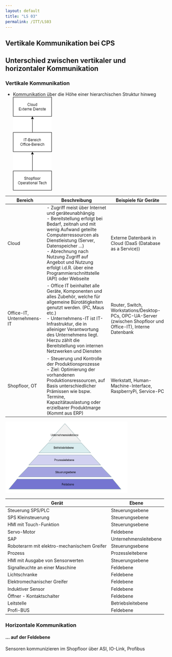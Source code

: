 ```yaml
---
layout: default
title: "LS 03"
permalink: /ITT/LS03
---
```


## Vertikale Kommunikation bei CPS

## Unterschied zwischen vertikaler und horizontaler Kommunikation

### Vertikale Kommunikation

- Kommunikation über die Höhe einer hierarchischen Struktur hinweg
![Hierachiestruktur](images/Hierarchie.png)

|Bereich|Beschreibung|Beispiele für Geräte|
|--|--|--|
|Cloud|- Zugriff meist über Internet und geräteunabhängig<br>- Bereitstellung erfolgt bei Bedarf, zeitnah und mit wenig Aufwand geteilte Computerressourcen als Dienstleistung (Server, Datenspeicher ...)<br>- Abrechnung nach Nutzung Zugriff auf Angebot und Nutzung erfolgt i.d.R. über eine Programmierschnittstelle (API) oder Webseite|Externe Datenbank in Cloud (DaaS (Database as a Service))|
|Office-IT, Unternehmens-IT|- Office IT beinhaltet alle Geräte, Komponenten und alles Zubehör, welche für allgemeine Bürotätigkeiten genutzt werden. (PC, Maus etc.)<br>- Unternehmens-IT ist IT-Infrastruktur, die in alleiniger Verantwortung des Unternehmens liegt. Hierzu zählt die Bereitstellung von internen Netzwerken und Diensten|Router, Switch, Workstations/Desktop-PCs, OPC-UA-Server (zwischen Shopfloor und Office-IT), Interne Datenbank|
|Shopfloor, OT|- Steuerung und Kontrolle der Produktionsprozesse<br>- Ziel: Optimierung der vorhandenen Produktionsressourcen, auf Basis unterschiedlicher Prämissen wie bspw. Termine, Kapazitätauslastung oder erzielbarer Produktmarge (Kommt aus ERP)|Werkstatt, Human-Machine-Interface, RaspberryPi, Service-PC|

![Automatisierungspyramide](images/Automatisierungspyramide.png)

|Gerät|Ebene|
|--|--|
|Steuerung SPS/PLC|Steuerungsebene|
|SPS Kleinsteuerung|Steuerungsebene|
|HMI mit Touch-Funktion|Steuerungsebene|
|Servo-Motor|Feldebene|
|SAP|Unternehmensleitebene|
|Roboterarm mit elektro-mechanischem Greifer|Steuerungsebene|
|Prozess|Prozessleitebene|
|HMI mit Ausgabe von Sensorwerten|Steuerungsebene|
|Signalleuchte an einer Maschine|Feldebene|
|Lichtschranke|Feldebene|
|Elektromechanischer Greifer|Feldebene|
|Induktiver Sensor|Feldebene|
|Öffner - Kontaktschalter|Feldebene|
|Leitstelle|Betriebsleitebene|
|Profi-BUS|Feldebene|

### Horizontale Kommunikation

#### ... auf der Feldebene

Sensoren kommunizieren im Shopfloor über ASI, IO-Link, Profibus
